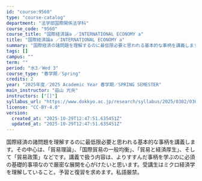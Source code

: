 ```yaml
---
id: "course:9560"
type: "course-catalog"
department: "法学部国際関係法学科"
course_code: "9560"
course_title: "国際経済論a ／INTERNATIONAL ECONOMY a"
title: "国際経済論a ／INTERNATIONAL ECONOMY a"
summary: "国際経済の諸問題を理解するのに最低限必要と思われる基本的な事柄を講義します。その中心は、「貿易理論」、「国際貿易の一般均衡」、「貿易と経済厚生」、そして「貿易政策」などです。講義で扱う内容は、よりすすんだ事柄を学ぶのに必須の基礎的事項なので…"
tags: []
campus: ""
term: ""
period: "水3／Wed 3"
course_type: "春学期／Spring"
credits: 2
year: "2025年度／2025 Academic Year 春学期／SPRING SEMESTER"
main_instructor: "益山 光央"
instructors: ["[]"]
syllabus_url: "https://www.dokkyo.ac.jp/research/syllabus/2025/0302/0302_09560_ja_JP.html"
license: "CC-BY-4.0"
version:
  created_at: "2025-10-29T12:47:51.635451Z"
  updated_at: "2025-10-29T12:47:51.635451Z"
---
```

国際経済の諸問題を理解するのに最低限必要と思われる基本的な事柄を講義します。その中心は、「貿易理論」、「国際貿易の一般均衡」、「貿易と経済厚生」、そして「貿易政策」などです。講義で扱う内容は、よりすすんだ事柄を学ぶのに必須の基礎的事項なので厳密な展開を心がけたいと思います。受講生はミクロ経済学を理解していること。予習と復習を求めます。私語厳禁。
